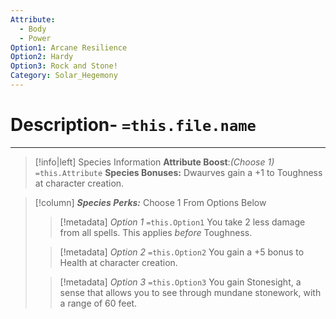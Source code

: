 ```yaml
---
Attribute:
  - Body
  - Power
Option1: Arcane Resilience
Option2: Hardy
Option3: Rock and Stone!
Category: Solar_Hegemony
---
```

# Description- `=this.file.name`

- - -
>[!info|left] Species Information 
>**Attribute Boost**:*(Choose 1)*
>`=this.Attribute`
>**Species Bonuses:**
> Dwaurves gain a +1 to Toughness at character creation.

>[!column] ***Species Perks:*** Choose 1 From Options Below
>> [!metadata] *Option 1* `=this.Option1`
>> You take 2 less damage from all spells. This applies *before* Toughness.
>
>> [!metadata] *Option 2* `=this.Option2`
>> You gain a +5 bonus to Health at character creation.
>
>> [!metadata] *Option 3* `=this.Option3`
>> You gain Stonesight, a sense that allows you to see through mundane stonework, with a range of 60 feet.